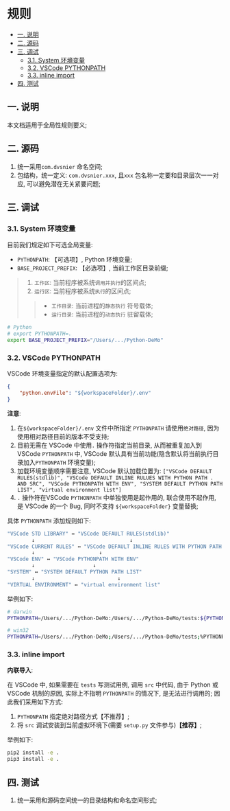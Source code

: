 # 规则

- [一. 说明](#一-说明)
- [二. 源码](#二-源码)
- [三. 调试](#三-调试)
  - [3.1. System 环境变量](#31-system-环境变量)
  - [3.2. VSCode PYTHONPATH](#32-vscode-pythonpath)
  - [3.3. inline import](#33-inline-import)
- [四. 测试](#四-测试)

## 一. 说明

本文档适用于全局性规则要义;

## 二. 源码

1. 统一采用`com.dvsnier` 命名空间;
2. 包结构，统一定义: `com.dvsnier.xxx`, 且`xxx` 包名称一定要和目录层次一一对应, 可以避免潜在无关紧要问题;

## 三. 调试

### 3.1. System 环境变量

目前我们规定如下可选全局变量:

- `PYTHONPATH`: 【可选项】, Python 环境变量;
- `BASE_PROJECT_PREFIX`: 【必选项】, 当前工作区目录前缀;

> 1. `工作区`: 当前程序被系统`调用并执行`的区间点;
> 2. `运行区`: 当前程序被系统`执行`的区间点;
>
> > - `工作目录`: 当前进程的`静态执行` 符号载体;
> > - `运行目录`: 当前进程的`动态执行` 驻留载体;

```bash
# Python
# export PYTHONPATH=.
export BASE_PROJECT_PREFIX="/Users/.../Python-DeMo"
```

### 3.2. VSCode PYTHONPATH

VSCode 环境变量指定的默认配置选项为:

```json
{
    "python.envFile": "${workspaceFolder}/.env"
}
```

**注意**:

1. 在`${workspaceFolder}/.env` 文件中所指定 `PYTHONPATH` 请使用`绝对路径`, 因为使用相对路径目前的版本不受支持;
2. 目前无需在 VSCode 中使用`.` 操作符指定当前目录, 从而被重复加入到VSCode `PYTHONPATH` 中, VSCode 默认具有当前功能(隐含默认将当前执行目录加入`PYTHONPATH` 环境变量);
3. 加载环境变量顺序需要注意, VSCode 默认加载位置为: `["VSCode DEFAULT RULES(stdlib)", "VSCode DEFAULT INLINE RULUES WITH PYTHON PATH . AND SRC", "VSCode PYTHONPATH WITH ENV", "SYSTEM DEFAULT PYTHON PATH LIST", "virtual environment list"]`
4. `.` 操作符在VSCode `PYTHONPATH` 中单独使用是起作用的, 联合使用不起作用, 是 VSCode 的一个 Bug, 同时不支持 `${workspaceFolder}` 变量替换;

具体 `PYTHONPATH` 添加规则如下:

```bash
"VSCode STD LIBRARY" ↔ "VSCode DEFAULT RULES(stdlib)"
        ↓                               ↓
"VSCode CURRENT RULES" ↔ "VSCode DEFAULT INLINE RULES WITH PYTHON PATH . AND SRC"
        ↓                     ↓
"VSCode ENV" ↔ "VSCode PYTHONPATH WITH ENV"
        ↓                   ↓
"SYSTEM" ↔ "SYSTEM DEFAULT PYTHON PATH LIST"
        ↓                           ↓
"VIRTUAL ENVIRONMENT" ↔ "virtual environment list"
```

举例如下:

```bash
# darwin
PYTHONPATH=/Users/.../Python-DeMo:/Users/.../Python-DeMo/tests:${PYTHONPATH}

# win32
PYTHONPATH=/Users/.../Python-DeMo;/Users/.../Python-DeMo/tests;%PYTHONPATH%
```

### 3.3. inline import

**内联导入**:

在 VSCode 中, 如果需要在 `tests` 写测试用例, 调用 `src` 中代码, 由于 Python 或 VSCode 机制的原因, 实际上不指明 `PYTHONPATH` 的情况下, 是无法进行调用的; 因此我们采用如下方式:

1. `PYTHONPATH` 指定绝对路径方式【不推荐】;
2. 将 `src` 调试安装到当前虚拟环境下(需要 `setup.py` 文件参与)**【推荐】**;

举例如下:

```bash
pip2 install -e .
pip3 install -e .
```

## 四. 测试

1. 统一采用和源码空间统一的目录结构和命名空间形式;
